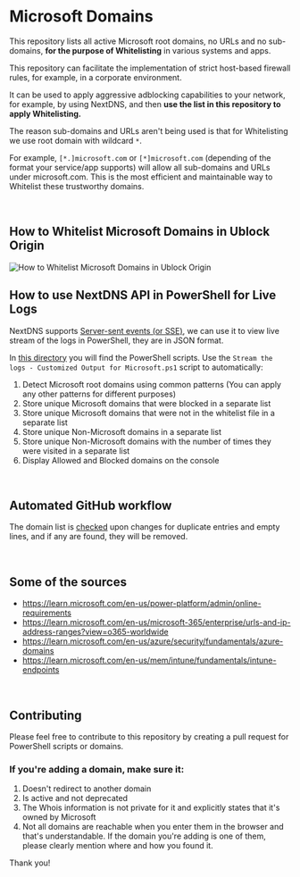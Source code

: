 # Microsoft Domains

This repository lists all active Microsoft root domains, no URLs and no sub-domains, **for the purpose of Whitelisting** in various systems and apps.

This repository can facilitate the implementation of strict host-based firewall rules, for example, in a corporate environment.

It can be used to apply aggressive adblocking capabilities to your network, for example, by using NextDNS, and then **use the list in this repository to apply Whitelisting.**

The reason sub-domains and URLs aren't being used is that for Whitelisting we use root domain with wildcard `*`.

For example, `[*.]microsoft.com` or `[*]microsoft.com` (depending of the format your service/app supports) will allow all sub-domains and URLs under microsoft.com. This is the most efficient and maintainable way to Whitelist these trustworthy domains.

<br>

## How to Whitelist Microsoft Domains in Ublock Origin

<img src="https://raw.githubusercontent.com/HotCakeX/MicrosoftDomains/main/Media/Ublock%20Origin%20Config%20Whitelisting.gif" alt="How to Whitelist Microsoft Domains in Ublock Origin">

<br>

## How to use NextDNS API in PowerShell for Live Logs

NextDNS supports [Server-sent events (or SSE)](https://nextdns.github.io/api/#streaming), we can use it to view live stream of the logs in PowerShell, they are in JSON format.

In [this directory](https://github.com/HotCakeX/MicrosoftDomains/tree/main/NextDNS%20API) you will find the PowerShell scripts. Use the `Stream the logs - Customized Output for Microsoft.ps1` script to automatically:

1. Detect Microsoft root domains using common patterns (You can apply any other patterns for different purposes)
2. Store unique Microsoft domains that were blocked in a separate list
3. Store unique Microsoft domains that were not in the whitelist file in a separate list
4. Store unique Non-Microsoft domains in a separate list
5. Store unique Non-Microsoft domains with the number of times they were visited in a separate list
6. Display Allowed and Blocked domains on the console

<br>

## Automated GitHub workflow

The domain list is [checked](https://github.com/HotCakeX/MicrosoftDomains/actions/workflows/Duplicate%20and%20empty%20lines%20removal.yml) upon changes for duplicate entries and empty lines, and if any are found, they will be removed.

<br>

## Some of the sources

* https://learn.microsoft.com/en-us/power-platform/admin/online-requirements
* https://learn.microsoft.com/en-us/microsoft-365/enterprise/urls-and-ip-address-ranges?view=o365-worldwide
* https://learn.microsoft.com/en-us/azure/security/fundamentals/azure-domains
* https://learn.microsoft.com/en-us/mem/intune/fundamentals/intune-endpoints

<br>

## Contributing

Please feel free to contribute to this repository by creating a pull request for PowerShell scripts or domains.

### If you're adding a domain, make sure it:

1. Doesn't redirect to another domain
2. Is active and not deprecated
3. The Whois information is not private for it and explicitly states that it's owned by Microsoft
4. Not all domains are reachable when you enter them in the browser and that's understandable. If the domain you're adding is one of them, please clearly mention where and how you found it.

Thank you!
